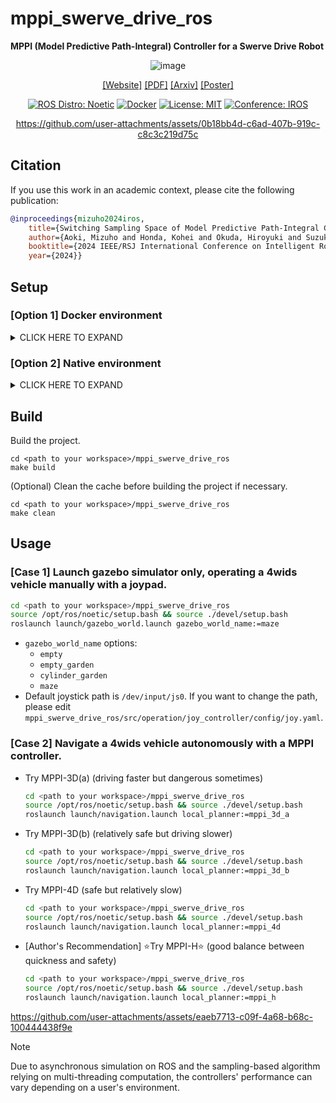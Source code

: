 # mppi_swerve_drive_ros
**MPPI (Model Predictive Path-Integral) Controller for a Swerve Drive Robot**

<div align="center">

![image](https://github.com/user-attachments/assets/56d055e7-f3a4-4c89-940f-577b00e4f088)

[[Website]](https://mizuhoaoki.github.io/projects/iros2024)
[[PDF]](https://mizuhoaoki.github.io/media/papers/IROS2024_paper_mizuhoaoki.pdf)
[[Arxiv]](https://arxiv.org/abs/2409.08648)
[[Poster]](https://mizuhoaoki.github.io/projects/iros2024_poster.pdf)

[![ROS Distro: Noetic](https://img.shields.io/badge/ROS-Noetic-red.svg)](https://wiki.ros.org/noetic)
[![Docker](https://img.shields.io/badge/-Docker-EEE.svg?logo=docker&style=flat)](https://www.docker.com/)
[![License: MIT](https://img.shields.io/badge/License-MIT-blue.svg)](https://opensource.org/licenses/MIT)
[![Conference: IROS](https://img.shields.io/badge/Publication-IROS2024-purple.svg)](https://iros2024-abudhabi.org/)

<!-- demo movie -->
https://github.com/user-attachments/assets/0b18bb4d-c6ad-407b-919c-c8c3c219d75c

</div>

## Citation
If you use this work in an academic context, please cite the following publication:
```bibtex
@inproceedings{mizuho2024iros,
    title={Switching Sampling Space of Model Predictive Path-Integral Controller to Balance Efficiency and Safety in 4WIDS Vehicle Navigation},
    author={Aoki, Mizuho and Honda, Kohei and Okuda, Hiroyuki and Suzuki, Tatsuya},
    booktitle={2024 IEEE/RSJ International Conference on Intelligent Robots and Systems (IROS)}, 
    year={2024}}
```

## Setup

### [Option 1] Docker environment

<details>
<summary>CLICK HERE TO EXPAND</summary>

1. Prerequisites
    - [docker](https://docs.docker.com/engine/install/ubuntu/)
        - For ubuntu users:
            ```
            curl -fsSL https://get.docker.com -o get-docker.sh
            sudo sh get-docker.sh
            ```
    - [rocker](https://github.com/osrf/rocker)
        - For ubuntu users:
            ```
            sudo apt-get install python3-rocker
            ```

1. Clone the project repository.
    ```
    cd <path to your workspace>
    git clone https://github.com/MizuhoAOKI/mppi_swerve_drive_ros
    ```

1. Run for the first time setup to build the docker image.
    ```
    cd <path to your workspace>/mppi_swerve_drive_ros
    make setup_docker
    ```

1. Launch the docker container and get into the bash inside.
    ```
    cd <path to your workspace>/mppi_swerve_drive_ros
    make run_docker
    ```

1. [Inside the docker container] Build the project.
    ```
    cd ~/mppi_swerve_drive_ros
    make build
    ```

</details>


### [Option 2] Native environment

<details>
<summary>CLICK HERE TO EXPAND</summary>

1. Prerequisites
    - [ubuntu 20.04](https://releases.ubuntu.com/focal/)
    - [ros noetic](https://wiki.ros.org/noetic)

1. Clone the project repository.
    ```
    cd <path to your workspace>
    git clone https://github.com/MizuhoAOKI/mppi_swerve_drive_ros
    ```

1. Install foundation packages.
    ```
    cd <path to your workspace>/mppi_swerve_drive_ros
    sudo make install_deps
    ```
1. Initialize rosdep, update it, and install dependencies.
    ```
    cd <path to your workspace>/mppi_swerve_drive_ros
    sudo rosdep init
    rosdep update
    rosdep update && rosdep install -y --from-paths src --ignore-src --rosdistro noetic
    ```
1. Build the project.
    ```
    cd <path to your workspace>/mppi_swerve_drive_ros
    make build
    ```

</details>  


## Build

Build the project.
```
cd <path to your workspace>/mppi_swerve_drive_ros
make build
```

(Optional) Clean the cache before building the project if necessary.
```
cd <path to your workspace>/mppi_swerve_drive_ros
make clean
```


## Usage

### [Case 1] Launch gazebo simulator only, operating a 4wids vehicle manually with a joypad.
```bash
cd <path to your workspace>/mppi_swerve_drive_ros
source /opt/ros/noetic/setup.bash && source ./devel/setup.bash
roslaunch launch/gazebo_world.launch gazebo_world_name:=maze
```

- `gazebo_world_name` options:
    - `empty`
    - `empty_garden`
    - `cylinder_garden`
    - `maze`
- Default joystick path is `/dev/input/js0`. If you want to change the path, please edit `mppi_swerve_drive_ros/src/operation/joy_controller/config/joy.yaml`.


### [Case 2] Navigate a 4wids vehicle autonomously with a MPPI controller.

- Try MPPI-3D(a) (driving faster but dangerous sometimes)
    ```bash
    cd <path to your workspace>/mppi_swerve_drive_ros
    source /opt/ros/noetic/setup.bash && source ./devel/setup.bash
    roslaunch launch/navigation.launch local_planner:=mppi_3d_a
    ```
- Try MPPI-3D(b) (relatively safe but driving slower)
    ```bash
    cd <path to your workspace>/mppi_swerve_drive_ros
    source /opt/ros/noetic/setup.bash && source ./devel/setup.bash
    roslaunch launch/navigation.launch local_planner:=mppi_3d_b
    ```
- Try MPPI-4D (safe but relatively slow)
    ```bash
    cd <path to your workspace>/mppi_swerve_drive_ros
    source /opt/ros/noetic/setup.bash && source ./devel/setup.bash
    roslaunch launch/navigation.launch local_planner:=mppi_4d
    ```
- [Author's Recommendation] ⭐Try MPPI-H⭐ (good balance between quickness and safety)
    ```bash
    cd <path to your workspace>/mppi_swerve_drive_ros
    source /opt/ros/noetic/setup.bash && source ./devel/setup.bash
    roslaunch launch/navigation.launch local_planner:=mppi_h
    ```

https://github.com/user-attachments/assets/eaeb7713-c09f-4a68-b68c-100444438f9e

> [!NOTE]
> Due to asynchronous simulation on ROS and the sampling-based algorithm relying on multi-threading computation, the controllers' performance can vary depending on a user's environment.
